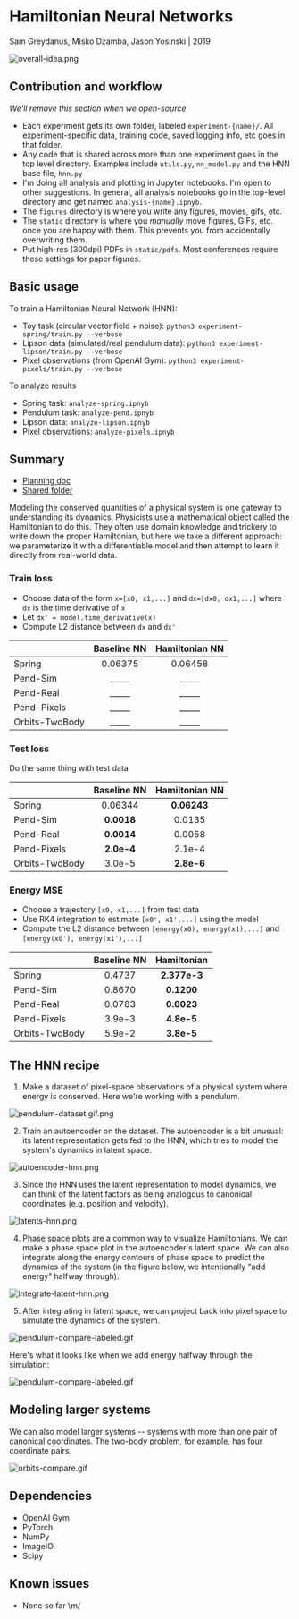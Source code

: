 Hamiltonian Neural Networks
=======
Sam Greydanus, Misko Dzamba, Jason Yosinski | 2019

![overall-idea.png](static/overall-idea.png)

Contribution and workflow
--------
_We'll remove this section when we open-source_
 * Each experiment gets its own folder, labeled `experiment-{name}/`. All experiment-specific data, training code, saved logging info, etc goes in that folder.
 * Any code that is shared across more than one experiment goes in the top level directory. Examples include `utils.py`, `nn_model.py` and the HNN base file, `hnn.py`
 * I'm doing all analysis and plotting in Jupyter notebooks. I'm open to other suggestions. In general, all analysis notebooks go in the top-level directory and get named `analysis-{name}.ipnyb`.
 * The `figures` directory is where you write any figures, movies, gifs, etc.
 * The `static` directory is where you _manually_ move figures, GIFs, etc. once you are happy with them. This prevents you from accidentally overwriting them.
 * Put high-res (300dpi) PDFs in `static/pdfs`. Most conferences require these settings for paper figures.

Basic usage
--------

To train a Hamiltonian Neural Network (HNN):
 * Toy task (circular vector field + noise): `python3 experiment-spring/train.py --verbose`
 * Lipson data (simulated/real pendulum data): `python3 experiment-lipson/train.py --verbose`
 * Pixel observations (from OpenAI Gym): `python3 experiment-pixels/train.py --verbose`

To analyze results
 * Spring task: `analyze-spring.ipnyb`
 * Pendulum task: `analyze-pend.ipnyb`
 * Lipson data: `analyze-lipson.ipnyb`
 * Pixel observations: `analyze-pixels.ipnyb`

Summary
--------

 * [Planning doc](https://docs.google.com/document/d/1WLprq600etYrqc51GLm5uTd2sTBeMYB5MUakJigCSEw/edit)
 * [Shared folder](https://drive.google.com/open?id=1869p7KJfOV5rI5HflTb7DmdnuSNbMyFU)

Modeling the conserved quantities of a physical system is one gateway to understanding its dynamics. Physicists use a mathematical object called the Hamiltonian to do this. They often use domain knowledge and trickery to write down the proper Hamiltonian, but here we take a different approach: we parameterize it with a differentiable model and then attempt to learn it directly from real-world data.

### Train loss
* Choose data of the form `x=[x0, x1,...]` and `dx=[dx0, dx1,...]` where `dx` is the time derivative of `x`
* Let `dx' = model.time_derivative(x)`
* Compute L2 distance between `dx` and `dx'`

|               | Baseline NN 			| Hamiltonian NN 	|
| ------------- | :-------------------: | :---------------: |
| Spring 			|  	0.06375    	  		| 0.06458 		|
| Pend-Sim 		|   _____  		| _____ 			|
| Pend-Real		|   _____   		| _____ 		 	|
| Pend-Pixels	|   _____   		| _____ 		 	|
| Orbits-TwoBody|   _____  	 		| _____ 		|


### Test loss
Do the same thing with test data

|               | Baseline NN 			| Hamiltonian NN 	|
| ------------- | :-------------------: | :---------------: |
| Spring 			|  	0.06344    	  		| **0.06243** 		|
| Pend-Sim 		|   **0.0018**  		| 0.0135 			|
| Pend-Real		|   **0.0014**   		| 0.0058 		 	|
| Pend-Pixels	|   **2.0e-4**   		| 2.1e-4 		 	|
| Orbits-TwoBody|   3.0e-5  	 		| **2.8e-6** 		|

### Energy MSE
* Choose a trajectory `[x0, x1,...]` from test data
* Use RK4 integration to estimate `[x0', x1',...]` using the model
* Compute the L2 distance between `[energy(x0), energy(x1),...]` and `[energy(x0'), energy(x1'),...]`

|               | Baseline NN 			| Hamiltonian 		|
| ------------- | :-------------------:	| :---------------:	|
| Spring 		| 0.4737				| **2.377e-3** 		|
| Pend-Sim 		| 0.8670				| **0.1200** 		|
| Pend-Real		| 0.0783				| **0.0023**		|
| Pend-Pixels	| 3.9e-3   				| **4.8e-5** 		|
| Orbits-TwoBody| 5.9e-2   				| **3.8e-5** 		|


The HNN recipe
--------

1. Make a dataset of pixel-space observations of a physical system where energy is conserved. Here we're working with a pendulum.

![pendulum-dataset.gif.png](static/pendulum-dataset.gif.png)

2. Train an autoencoder on the dataset. The autoencoder is a bit unusual: its latent representation gets fed to the HNN, which tries to model the system's dynamics in latent space.

![autoencoder-hnn.png](static/autoencoder-hnn.png)

3. Since the HNN uses the latent representation to model dynamics, we can think of the latent factors as being analogous to canonical coordinates (e.g. position and velocity).

![latents-hnn.png](static/latents-hnn.png)

4. [Phase space plots](https://en.wikiversity.org/wiki/Advanced_Classical_Mechanics/Phase_Space) are a common way to visualize Hamiltonians. We can make a phase space plot in the autoencoder's latent space. We can also integrate along the energy contours of phase space to predict the dynamics of the system (in the figure below, we intentionally "add energy" halfway through).

![integrate-latent-hnn.png](static/integrate-latent-hnn.png)

5. After integrating in latent space, we can project back into pixel space to simulate the dynamics of the system.

![pendulum-compare-labeled.gif](static/pendulum-compare-labeled.gif)

Here's what it looks like when we add energy halfway through the simulation:

![pendulum-compare-labeled.gif](static/pendulum-addenergy-labeled.gif)

Modeling larger systems
--------

We can also model larger systems -- systems with more than one pair of canonical coordinates. The two-body problem, for example, has four coordinate pairs.

![orbits-compare.gif](static/orbits-compare.gif)

Dependencies
--------
 * OpenAI Gym
 * PyTorch
 * NumPy
 * ImageIO
 * Scipy

Known issues
--------
 * None so far \m/